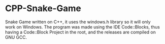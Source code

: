 # CPP-Snake-Game
Snake Game written on C++, it uses the windows.h library so it will only work on Windows. The program was made using the IDE Code::Blocks, thus having a Code::Block Project in the root, and the releases are compiled on GNU GCC.
